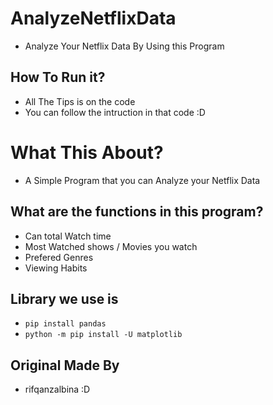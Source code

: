 # AnalyzeNetflixData
- Analyze Your Netflix Data By Using this Program

## How To Run it?
- All The Tips is on the code
- You can follow the intruction in that code :D
 
# What This About?
- A Simple Program that you can Analyze your Netflix Data 

## What are the functions in this program?
- Can total Watch time
- Most Watched shows / Movies you watch
- Prefered Genres
- Viewing Habits 

## Library we use is 
- `pip install pandas`
- `python -m pip install -U matplotlib`

## Original Made By
- rifqanzalbina :D
